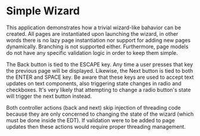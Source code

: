 Simple Wizard
=============

This application demonstrates how a trivial wizard-like bahavior can be created.
All pages are instantiated upon launching the wizard, in other words there is no
lazy page instantiation nor support for adding new pages dynamically. Branching
is not supported either. Furthermore, page models do not have any specific
validation logic in order to keep them simple.

The Back button is tied to the ESCAPE key. Any time a user presses that key the
previous page will be displayed. Likewise, the Next button is tied to both the
ENTER and SPACE key. Be aware that these keys are used to accept text updates
on text components, also triggering state changes in radio and checkboxes. It's
very likely that attempting to change a radio button's state will trigger the
next button instead.

Both controller actions (back and next) skip injection of threading code because
they are only concerned to changing the state of the wizard (which must be done
inside the EDT). If validation were to be added to page updates then these
actions would require proper threading management.
